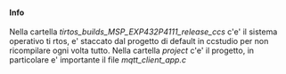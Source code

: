 #### Info

Nella cartella *tirtos_builds_MSP_EXP432P4111_release_ccs* c'e' il sistema operativo ti rtos, e' staccato dal progetto di default in ccstudio per non ricompilare ogni volta tutto.
Nella cartella *project* c'e' il progetto, in particolare e' importante il file *mqtt_client_app.c*
